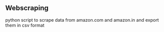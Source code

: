 ## Webscraping
python script to scrape data from amazon.com and amazon.in and export them in csv format
